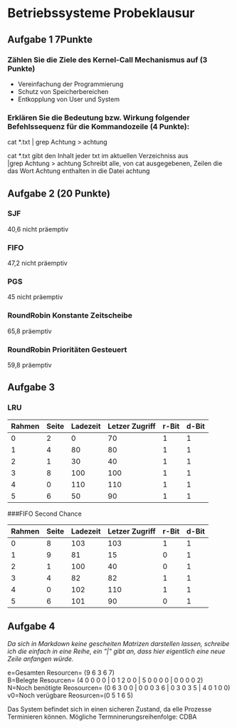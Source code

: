 # Betriebssysteme Probeklausur

## Aufgabe 1 7Punkte

### Zählen Sie die Ziele des Kernel-Call Mechanismus auf (3 Punkte)

- Vereinfachung der Programmierung
- Schutz von Speicherbereichen
- Entkopplung von User und System

### Erklären Sie die Bedeutung bzw. Wirkung folgender Befehlssequenz für die Kommandozeile (4 Punkte):

cat *.txt | grep Achtung > achtung

cat *.txt gibt den Inhalt jeder txt im aktuellen Verzeichniss aus <br>|grep Achtung > achtung Schreibt alle, von cat ausgegebenen, Zeilen die das Wort Achtung enthalten in die Datei achtung

## Aufgabe 2  (20 Punkte)

### SJF 

40,6 nicht präemptiv

### FIFO

47,2 nicht präemptiv

### PGS

45 nicht präemptiv

### RoundRobin Konstante Zeitscheibe

65,8 präemptiv

### RoundRobin Prioritäten Gesteuert

59,8 präemptiv

## Aufgabe 3

### LRU

| Rahmen | Seite | Ladezeit | Letzer Zugriff | r-Bit | d-Bit |
| ------ | ----- | -------- | -------------- | ----- | ----- |
| 0      | 2     | 0        | 70             | 1     | 1     |
| 1      | 4     | 80       | 80             | 1     | 1     |
| 2      | 1     | 30       | 40             | 1     | 1     |
| 3      | 8     | 100      | 100            | 1     | 1     |
| 4      | 0     | 110      | 110            | 1     | 1     |
| 5      | 6     | 50       | 90             | 1     | 1     |

###FIFO Second Chance

| Rahmen | Seite | Ladezeit | Letzer Zugriff | r-Bit | d-Bit |
| ------ | ----- | -------- | -------------- | ----- | ----- |
| 0      | 8     | 103      | 103            | 1     | 1     |
| 1      | 9     | 81       | 15             | 0     | 1     |
| 2      | 1     | 100      | 40             | 0     | 1     |
| 3      | 4     | 82       | 82             | 1     | 1     |
| 4      | 0     | 102      | 110            | 1     | 1     |
| 5      | 6     | 101      | 90             | 0     | 1     |

## Aufgabe 4

*Da sich in Markdown keine gescheiten Matrizen darstellen lassen, schreibe ich die einfach in eine Reihe, ein "|" gibt an, dass hier eigentlich eine neue Zeile anfangen würde.*  

e=Gesamten Resourcen= (9 6 3 6 7) <br>B=Belegte Resourcen= (4 0 0 0 0 | 0 1 2 0 0 | 5 0 0 0 0 | 0 0 0 0 2) <br>N=Noch benötigte Reosourcen= (0 6 3 0 0 | 0 0 0 3 6 | 0 3 0 3 5 | 4 0 1 0 0)<br> v0=Noch verügbare Reosurcen=(0 5 1 6 5)

Das System befindet sich in einen sicheren Zustand, da elle Prozesse Terminieren können. Mögliche Termninerungsreihenfolge: CDBA


